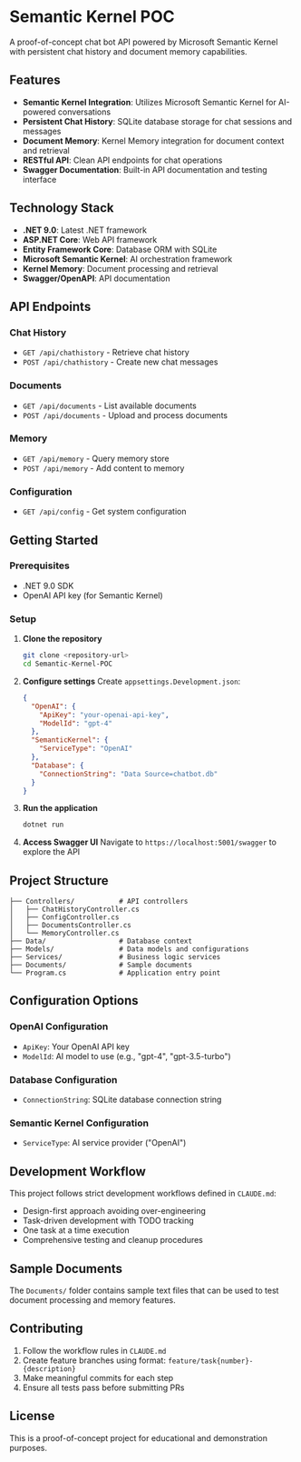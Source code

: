 # Semantic Kernel POC

A proof-of-concept chat bot API powered by Microsoft Semantic Kernel with persistent chat history and document memory capabilities.

## Features

- **Semantic Kernel Integration**: Utilizes Microsoft Semantic Kernel for AI-powered conversations
- **Persistent Chat History**: SQLite database storage for chat sessions and messages
- **Document Memory**: Kernel Memory integration for document context and retrieval
- **RESTful API**: Clean API endpoints for chat operations
- **Swagger Documentation**: Built-in API documentation and testing interface

## Technology Stack

- **.NET 9.0**: Latest .NET framework
- **ASP.NET Core**: Web API framework
- **Entity Framework Core**: Database ORM with SQLite
- **Microsoft Semantic Kernel**: AI orchestration framework
- **Kernel Memory**: Document processing and retrieval
- **Swagger/OpenAPI**: API documentation

## API Endpoints

### Chat History
- `GET /api/chathistory` - Retrieve chat history
- `POST /api/chathistory` - Create new chat messages

### Documents
- `GET /api/documents` - List available documents
- `POST /api/documents` - Upload and process documents

### Memory
- `GET /api/memory` - Query memory store
- `POST /api/memory` - Add content to memory

### Configuration
- `GET /api/config` - Get system configuration

## Getting Started

### Prerequisites
- .NET 9.0 SDK
- OpenAI API key (for Semantic Kernel)

### Setup

1. **Clone the repository**
   ```bash
   git clone <repository-url>
   cd Semantic-Kernel-POC
   ```

2. **Configure settings**
   Create `appsettings.Development.json`:
   ```json
   {
     "OpenAI": {
       "ApiKey": "your-openai-api-key",
       "ModelId": "gpt-4"
     },
     "SemanticKernel": {
       "ServiceType": "OpenAI"
     },
     "Database": {
       "ConnectionString": "Data Source=chatbot.db"
     }
   }
   ```

3. **Run the application**
   ```bash
   dotnet run
   ```

4. **Access Swagger UI**
   Navigate to `https://localhost:5001/swagger` to explore the API

## Project Structure

```
├── Controllers/           # API controllers
│   ├── ChatHistoryController.cs
│   ├── ConfigController.cs
│   ├── DocumentsController.cs
│   └── MemoryController.cs
├── Data/                  # Database context
├── Models/                # Data models and configurations
├── Services/              # Business logic services
├── Documents/             # Sample documents
└── Program.cs             # Application entry point
```

## Configuration Options

### OpenAI Configuration
- `ApiKey`: Your OpenAI API key
- `ModelId`: AI model to use (e.g., "gpt-4", "gpt-3.5-turbo")

### Database Configuration
- `ConnectionString`: SQLite database connection string

### Semantic Kernel Configuration
- `ServiceType`: AI service provider ("OpenAI")

## Development Workflow

This project follows strict development workflows defined in `CLAUDE.md`:
- Design-first approach avoiding over-engineering
- Task-driven development with TODO tracking
- One task at a time execution
- Comprehensive testing and cleanup procedures

## Sample Documents

The `Documents/` folder contains sample text files that can be used to test document processing and memory features.

## Contributing

1. Follow the workflow rules in `CLAUDE.md`
2. Create feature branches using format: `feature/task{number}-{description}`
3. Make meaningful commits for each step
4. Ensure all tests pass before submitting PRs

## License

This is a proof-of-concept project for educational and demonstration purposes.
